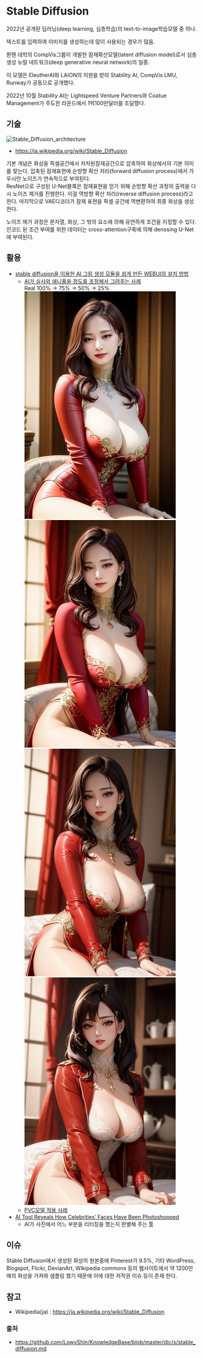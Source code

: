# Stable Diffusion

2022년 공개된 딥러닝(deep learning, 심층학습)의 text-to-image학습모델 중 하나. 

텍스트를 입력하여 이미지를 생성하는데 많이 사용되는 경우가 많음. 

뮌헨 대학의 CompVis그룹이 개발한 잠재확산모델(latent diffusion model)로서 심층생성 뉴럴 네트워크(deep generative neural network)의 일종.

이 모델은 EleutherAI와 LAION의 지원을 받아 Stability AI, CompVis LMU, Runway가 공동으로 공개했다. 

2022년 10월 Stability AI는 Lightspeed Venture Partners와 Coatue Management가 주도한 라운드에서 1억100만달러를 조달했다. 

## 기술

![Stable_Diffusion_architecture](https://upload.wikimedia.org/wikipedia/commons/f/f6/Stable_Diffusion_architecture.png)
- https://ja.wikipedia.org/wiki/Stable_Diffusion

기본 개념은 화상을 픽셀공간에서 저차원잠재공간으로 압축하여 화상에서의 기본 의미를 찾는다. 
압축된 잠재표현에 순방향 확산 처리(forward diffusion process)에서 가우시안 노이즈가 연속적으로 부여된다.  
ResNet으로 구성된 U-Net블록은 잠재표현을 얻기 위해 순방향 확산 과정의 출력을 다시 노이즈 제거를 진행한다. 
이걸 역방향 확산 처리(reverse diffusion process)라고 한다.
마지막으로 VAE디코더가 잠재 표현을 픽셀 공간에 역변환하여 최종 화상을 생성한다. 

노이즈 제거 과정은 문자열, 화상, 그 밖의 요소에 의해 유연하게 조건을 지정할 수 있다. 
인코드 된 조건 부여를 위한 데이터는 cross-attention구축에 의해 denosing U-Net에 부여된다. 

## 활용

- [stable diffusion을 이용한 AI 그림 생성 모듈을 쉽게 만든 WEBUI의 설치 방법](https://arca.live/b/aiart/68917133)
  - [AI가 실사와 애니풍을 정도를 조정해서 그려주는 사례](https://www.clien.net/service/board/park/17932600)
    <BR> Real 100% -> 75% -> 50% -> 25%
    <BR>
    <img src="https://github.com/LowyShin/KnowledgeBase/blob/master/images/stable_diffusion/real100-168ede09c0679.png" height="600">
    <img src="https://github.com/LowyShin/KnowledgeBase/blob/master/images/stable_diffusion/real75-168f080bc7c0d.png" height="600">
    <img src="https://github.com/LowyShin/KnowledgeBase/blob/master/images/stable_diffusion/real50-168f592cd0164.png" height="600">
    <img src="https://github.com/LowyShin/KnowledgeBase/blob/master/images/stable_diffusion/real25-168f8e7cec432.png" height="600">
  - [PVC모델 적용 사례](https://prompts.co.kr/bbs/board.php?bo_table=gallery&wr_id=125)
- [AI Tool Reveals How Celebrities’ Faces Have Been Photoshopped](https://petapixel.com/2023/02/28/ai-tool-reveals-how-celebrities-faces-have-been-photoshopped/)
  - AI가 사진에서 어느 부분을 리터칭을 했는지 판별해 주는 툴

## 이슈

Stable Diffusion에서 생성된 화상의 원본중에 Pinterest가 9.5%, 기타 WordPress, Blogspot, Flickr, DevianArt, Wikipedia commons 등의 
웹사이트에서 약 1200만매의 화상을 가져와 샘플링 했기 때문에 이에 대한 저작권 이슈 등이 존재 한다. 


## 참고

- Wikipedia(ja) : https://ja.wikipedia.org/wiki/Stable_Diffusion

### 출처
 - https://github.com/LowyShin/KnowledgeBase/blob/master/dic/s/stable_diffusion.md
